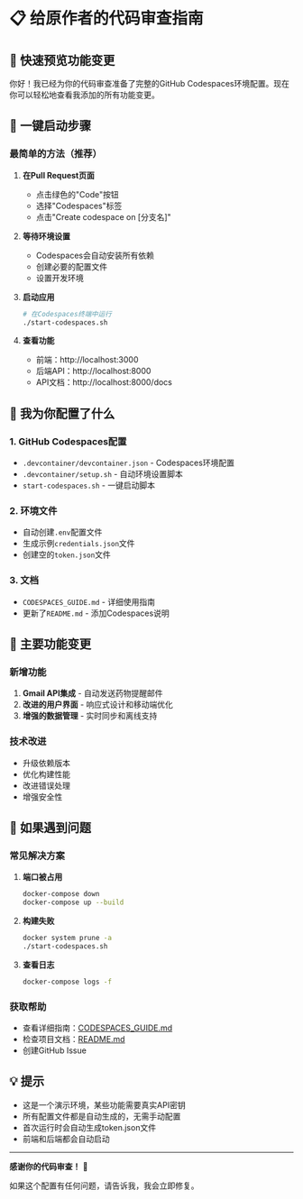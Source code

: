# 📋 给原作者的代码审查指南

## 🎯 快速预览功能变更

你好！我已经为你的代码审查准备了完整的GitHub Codespaces环境配置。现在你可以轻松地查看我添加的所有功能变更。

## 🚀 一键启动步骤

### 最简单的方法（推荐）

1. **在Pull Request页面**
   - 点击绿色的"Code"按钮
   - 选择"Codespaces"标签
   - 点击"Create codespace on [分支名]"

2. **等待环境设置**
   - Codespaces会自动安装所有依赖
   - 创建必要的配置文件
   - 设置开发环境

3. **启动应用**
   ```bash
   # 在Codespaces终端中运行
   ./start-codespaces.sh
   ```

4. **查看功能**
   - 前端：http://localhost:3000
   - 后端API：http://localhost:8000
   - API文档：http://localhost:8000/docs

## 🔧 我为你配置了什么

### 1. GitHub Codespaces配置
- `.devcontainer/devcontainer.json` - Codespaces环境配置
- `.devcontainer/setup.sh` - 自动环境设置脚本
- `start-codespaces.sh` - 一键启动脚本

### 2. 环境文件
- 自动创建`.env`配置文件
- 生成示例`credentials.json`文件
- 创建空的`token.json`文件

### 3. 文档
- `CODESPACES_GUIDE.md` - 详细使用指南
- 更新了`README.md` - 添加Codespaces说明

## 📝 主要功能变更

### 新增功能
1. **Gmail API集成** - 自动发送药物提醒邮件
2. **改进的用户界面** - 响应式设计和移动端优化
3. **增强的数据管理** - 实时同步和离线支持

### 技术改进
- 升级依赖版本
- 优化构建性能
- 改进错误处理
- 增强安全性

## 🐛 如果遇到问题

### 常见解决方案

1. **端口被占用**
   ```bash
   docker-compose down
   docker-compose up --build
   ```

2. **构建失败**
   ```bash
   docker system prune -a
   ./start-codespaces.sh
   ```

3. **查看日志**
   ```bash
   docker-compose logs -f
   ```

### 获取帮助
- 查看详细指南：[CODESPACES_GUIDE.md](./CODESPACES_GUIDE.md)
- 检查项目文档：[README.md](./README.md)
- 创建GitHub Issue

## 💡 提示

- 这是一个演示环境，某些功能需要真实API密钥
- 所有配置文件都是自动生成的，无需手动配置
- 首次运行时会自动生成token.json文件
- 前端和后端都会自动启动

---

**感谢你的代码审查！** 🎉

如果这个配置有任何问题，请告诉我，我会立即修复。 